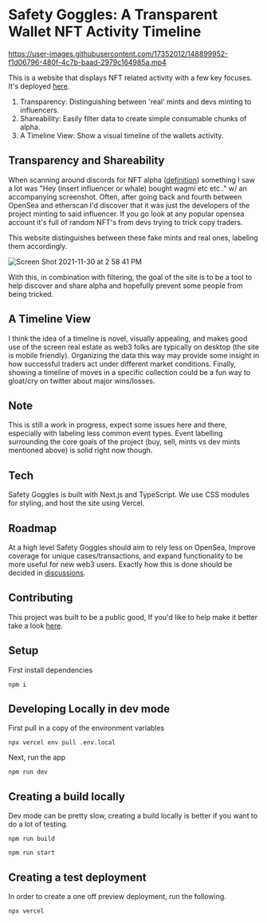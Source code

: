 # Safety Goggles: A Transparent Wallet NFT Activity Timeline

https://user-images.githubusercontent.com/17352012/148899952-f1d06796-480f-4c7b-baad-2979c164985a.mp4

This is a website that displays NFT related activity with a few key focuses. It's deployed [here](https://eth-wallet-timeline.vercel.app/).

1. Transparency: Distinguishing between 'real' mints and devs minting to influencers.
2. Shareability: Easily filter data to create simple consumable chunks of alpha.
3. A Timeline View: Show a visual timeline of the wallets activity.

## Transparency and Shareability

When scanning around discords for NFT alpha ([definition](https://www.startwithnfts.com/posts/the-ultimate-nft-slang-dictionary)) something I saw a lot was "Hey (insert influencer or whale) bought wagmi etc etc.." w/ an accompanying screenshot. Often, after going back and fourth between OpenSea and etherscan I'd discover that it was just the developers of the project minting to said influencer. If you go look at any popular opensea account it's full of random NFT's from devs trying to trick copy traders.

This website distinguishes between these fake mints and real ones, labeling them accordingly.

![Screen Shot 2021-11-30 at 2 58 41 PM](https://user-images.githubusercontent.com/17352012/144141661-6c069a51-cd77-4a70-995c-1dde716656db.png)

With this, in combination with filtering, the goal of the site is to be a tool to help discover and share alpha and hopefully prevent some people from being tricked.

## A Timeline View

I think the idea of a timeline is novel, visually appealing, and makes good use of the screen real estate as web3 folks are typically on desktop (the site is mobile friendly). Organizing the data this way may provide some insight in how successful traders act under different market conditions. Finally, showing a timeline of moves in a specific collection could be a fun way to gloat/cry on twitter about major wins/losses.

## Note

This is still a work in progress, expect some issues here and there, especially with labeling less common event types. Event labelling surrounding the core goals of the project (buy, sell, mints vs dev mints mentioned above) is solid right now though.

## Tech

Safety Goggles is built with Next.js and TypeScript. We use CSS modules for styling, and host the site using Vercel.

## Roadmap

At a high level Safety Goggles should aim to rely less on OpenSea, Improve coverage for unique cases/transactions, and expand functionality to be more useful for new web3 users. Exactly how this is done should be decided in [discussions](https://github.com/devlyn37/Safety-Goggles/discussions).

## Contributing

This project was built to be a public good, If you'd like to help make it better take a look [here](CONTRIBUTING.md).

## Setup

First install dependencies

`npm i`

## Developing Locally in dev mode

First pull in a copy of the environment variables

`npx vercel env pull .env.local`

Next, run the app

`npm run dev`

## Creating a build locally

Dev mode can be pretty slow, creating a build locally is better if you want to do a lot of testing.

`npm run build`

`npm run start`

## Creating a test deployment

In order to create a one off preview deployment, run the following.

`npx vercel`
